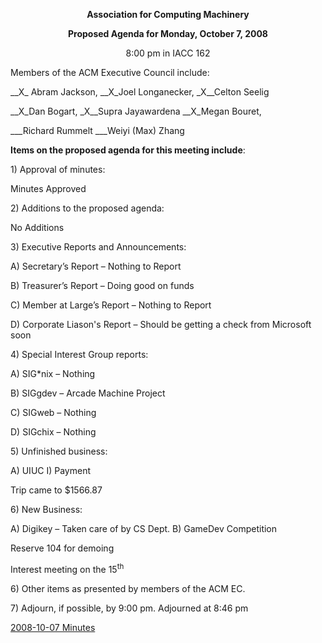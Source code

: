 <p style="0;" align="center"><span style="Century Schoolbook,serif;"><span style="medium;"><span style="underline;"><strong>Association for Computing Machinery</strong></span></span></span></p>
<p style="0;" align="center"><span style="Century Schoolbook,serif;"><span style="small;"><strong>Proposed Agenda for Monday, October 7, 2008</strong></span></span></p>
<p style="0;" align="center"><span style="Century Schoolbook,serif;"><span style="small;">8:00 pm in IACC 162</span></span></p>
<p style="0;"></p>
<p style="0;"><span style="Century Schoolbook,serif;"><span style="underline;">Members of  the ACM Executive Council include</span></span><span style="Century Schoolbook,serif;">: </span></p>
<p style="0;"><span style="Century Schoolbook,serif;">__X_ Abram Jackson,	__X_Joel Longanecker, 		_X__Celton Seelig </span></p>
<p style="0;"><span style="Century Schoolbook,serif;">__X_Dan Bogart,		_X__</span>Supra Jayawardena		<span style="Century Schoolbook,serif;">__X_Megan Bouret,</span></p>
<p style="0;"><span style="Century Schoolbook,serif;">___Richard Rummelt	___Weiyi (Max) Zhang </span></p>
<p style="0;"><span style="Century Schoolbook,serif;"> </span></p>
<p style="0;"><span style="Century Schoolbook,serif;"><strong>Items on the proposed agenda for this meeting include</strong></span><span style="Century Schoolbook,serif;">:</span></p>
<p style="0;"><span style="Century Schoolbook,serif;">1) </span><span style="Century Schoolbook,serif;"><span style="underline;">Approval of minutes:</span></span></p>
<p style="0;"><span style="Century Schoolbook,serif;"> Minutes Approved</span></p>
<p style="0;"></p>
<p style="0;"><span style="Century Schoolbook,serif;">2) </span><span style="Century Schoolbook,serif;"><span style="underline;">Additions to the proposed agenda:</span></span></p>
<p style="none;"><span style="Century Schoolbook,serif;"> No Additions</span></p>
<p style="none;"></p>
<p style="0;"><span style="Century Schoolbook,serif;">3) </span><span style="Century Schoolbook,serif;"><span style="underline;">Executive Reports and Announcements</span></span><span style="Century Schoolbook,serif;">:</span></p>
<p style="0;"><span style="Century Schoolbook,serif;"> A)  Secretary’s Report – Nothing to Report</span></p>
<p style="0;"><span style="Century Schoolbook,serif;"> B)  Treasurer’s Report – Doing good on funds</span></p>
<p style="0;"><span style="Century Schoolbook,serif;"> C)  Member at Large’s Report – Nothing to Report</span></p>
<p style="0;"><span style="Century Schoolbook,serif;"> D)  Corporate Liason's Report – Should be getting a check from Microsoft soon</span></p>
<p style="0;"><span style="Century Schoolbook,serif;"> </span></p>
<p style="0;"><span style="Century Schoolbook,serif;">4) </span><span style="Century Schoolbook,serif;"><span style="underline;">Special Interest Group reports</span></span><span style="Century Schoolbook,serif;">: </span></p>
<p style="0;"><span style="Century Schoolbook,serif;"> A)  SIG*nix – Nothing</span></p>
<p style="0;"><span style="Century Schoolbook,serif;"> B)  SIGgdev – Arcade Machine Project</span></p>
<p style="0;"><span style="Century Schoolbook,serif;"> C)  SIGweb – Nothing</span></p>
<p style="0in;">D)  SIGchix – Nothing</p>
<p style="0in;"></p>
<p style="0in;"><span style="Century Schoolbook,serif;">5) </span><span style="Century Schoolbook,serif;"><span style="underline;">Unfinished business</span></span><span style="Century Schoolbook,serif;">:</span></p>

<p style="0in;"><span style="Century Schoolbook,serif;"> </span>A) UIUC
I) Payment
<p style="0in;">Trip came to $1566.87</p>
<p style="0in;"><span style="Century Schoolbook,serif;">6) </span><span style="Century Schoolbook,serif;"><span style="underline;">New Business</span></span><span style="Century Schoolbook,serif;">:</span></p>

<p style="0in;"><span style="Century Schoolbook,serif;"> A) Digikey – Taken care of by CS Dept.
B) GameDev Competition</span>
<p style="0in;"><span style="Century Schoolbook,serif;"> Reserve 104 for demoing</span></p>
<p style="0in;"><span style="Century Schoolbook,serif;"> Interest meeting on the 15</span><sup><span style="Century Schoolbook,serif;">th</span></sup></p>
<p style="0in;"></p>
<p style="0;"><span style="Century Schoolbook,serif;">6) </span><span style="Century Schoolbook,serif;"><span style="underline;">Other items as presented by members of the ACM EC</span></span><span style="Century Schoolbook,serif;">.</span></p>
<p style="0;"><span style="Century Schoolbook,serif;"> </span></p>
<p style="0;"></p>
<p style="0;"><span style="Century Schoolbook,serif;">7) </span><span style="Century Schoolbook,serif;"><span style="underline;">Adjourn, if possible, by 9:00 pm.</span></span><span style="Century Schoolbook,serif;"><span style="none;"> Adjourned at 8:46 pm</span></span></p>
<p style="0;"></p>
<p style="0;"><a href="http://www.acm.ndsu.nodak.edu/wp-content/uploads/2008/10/2008-10-07.doc">2008-10-07 Minutes</a></p>
